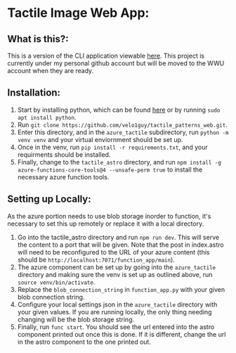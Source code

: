 # Tactile Image Web App:

## What is this?:
This is a version of the CLI application viewable [here](https://github.com/wwu-webtech/Tactile_Patterns). This project is currently under my personal github account but will be moved to the WWU account when they are ready.

## Installation:

1. Start by installing python, which can be found [here](https://www.python.org/downloads/) or by running `sudo apt install python`. 
2. Run `git clone https://github.com/velo1guy/tactile_patterns_web.git`.
3. Enter this directory, and in the `azure_tactile` subdirectory, run `python -m venv venv` and your virtual enviornment should be set up.
4. Once in the venv, run `pip install -r requirements.txt`, and your requirments should be installed. 
5. Finally, change to the `tactile_astro` directory, and run `npm install -g azure-functions-core-tools@4 --unsafe-perm true` to install the necessary azure function tools.


## Setting up Locally:

As the azure portion needs to use blob storage inorder to function, it's necessary to set this up remotely or replace it with a local directory. 
1. Go into the tactile_astro directory and run `npm run dev`. This will serve the content to a port that will be given. Note that the post in index.astro will need to be reconfigured to the URL of your azure content (this should be `http://localhost:7071/function_app/main`). 
2. The azure component can be set up by going into the `azure_tactile` directory and making sure the venv is set up as outlined above, run `source venv/bin/activate`. 
3. Replace the `blob_connection_string` in `function_app.py` with your given blob connection string. 
4. Configure your local settings json in the `azure_tactile` directory with your given values. If you are running locally, the only thing needing changing will be the blob storage string. 
5. Finally, run `func start`. You should see the url entered into the astro component printed out once this is done. If it is different, change the url in the astro component to the one printed out.